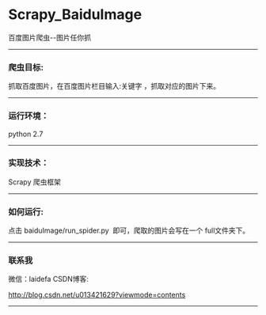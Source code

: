 # Scrapy_BaiduImage
百度图片爬虫--图片任你抓

-----------------------------------------------------------------------------------------------------------------------------------------
### 爬虫目标:
抓取百度图片，在百度图片栏目输入:关键字 ，抓取对应的图片下来。

-----------------------------------------------------------------------------------------------------------------------------------------
### 运行环境：
python 2.7

-----------------------------------------------------------------------------------------------------------------------------------------
### 实现技术：
Scrapy 爬虫框架

------------------------------------------------------------------------------------------------------------------------------------------
### 如何运行:
点击 baiduImage/run_spider.py  即可，爬取的图片会写在一个 full文件夹下。

------------------------------------------------------------------------------------------------------------------------------------------
### 联系我

微信：laidefa
CSDN博客:

  http://blog.csdn.net/u013421629?viewmode=contents

------------------------------------------------------------------------------------------------------------------------------------------
